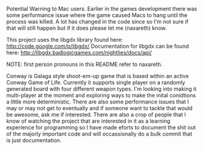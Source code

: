 Potential Warning to Mac users. Earlier in the games development there was some performance issue where the game caused Macs to hang until the process was killed. A lot has changed in the code since so I'm not sure if that will still happen but if it does please let me (naxareth) know.

This project uses the libgdx library found here: http://code.google.com/p/libgdx/
Documentation for libgdx can be found here: http://libgdx.badlogicgames.com/nightlies/docs/api/

NOTE: first person pronouns in this README refer to naxareth.

Conway is Galaga style shoot-em-up game that is based within an active Conway Game of Life. Currently it supports single player on a randomly generated board with four different weapon types. I'm looking into making it multi-player at the moment and exploring ways to make the inital conidtions a little more deterministic. There are also some performance issues that I may or may not get to eventually and if someone want to tackle that would be awesome, ask me if interested. There are also a crop of people that I know of watching the project that are interested in it as a learning experience for programming so I have made eforts to document the shit out of the majorly important code and will occassionally do a bulk commit that is just documentation.
